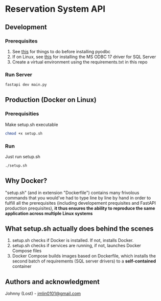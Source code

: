 # Reservation System API

## Development
### Prerequisites

1. See [this](https://github.com/mkleehammer/pyodbc/wiki/Install) for things to do before installing pyodbc
2. If on Linux, see [this](https://learn.microsoft.com/en-us/sql/connect/odbc/linux-mac/installing-the-microsoft-odbc-driver-for-sql-server?view=sql-server-ver16&tabs=ubuntu18-install%2Cdebian17-install%2Cdebian8-install%2Credhat7-13-install%2Crhel7-offline#17) for installing the MS ODBC 17 driver for SQL Server 
3. Create a virtual environment using the requirements.txt in this repo


### Run Server
```bash
fastapi dev main.py
```

## Production (Docker on Linux)
### Prerequisities
Make setup.sh executable
```bash
chmod +x setup.sh
```
### Run
Just run setup.sh
```bash
./setup.sh
```
## Why Docker?
"setup.sh" (and in extension "Dockerfile") contains many frivolous commands that you would've had to type line by line by hand in order to fulfill all the prerequisites (including developement prequisites and FastAPI production prequisites), **it thus ensures the ability to reproduce the same application across multiple Linux systems**

## What setup.sh actually does behind the scenes
1. setup.sh checks if Docker is installed. If not, installs Docker.
2. setup.sh checks if services are running, if not, launches Docker Compose files
3. Docker Compose builds images based on Dockerfile, which installs the second batch of requirements (SQL server drivers) to a **self-contained** container


## Authors and acknowledgment
Johnny (Lost) - jmlin0101@gmail.com